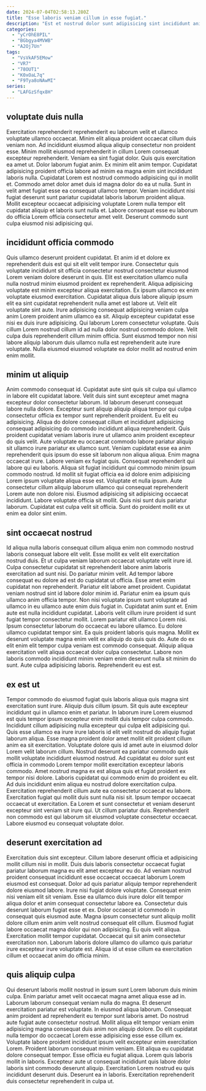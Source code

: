```yaml
---
date: 2024-07-04T02:58:13.280Z
title: "Esse laboris veniam cillum in esse fugiat."
description: "Est et nostrud dolor sunt adipisicing sint incididunt anim ad duis dolor. Minim minim minim mollit quis."
categories:
  - "yCrOhE8PIL"
  - "BGbgya4MVWB"
  - "A2Oj7Un"
tags:
  - "VsVkAF5EMow"
  - "VR7"
  - "78OUT1"
  - "K0xOaL7q"
  - "F9Tya8oNAwMI"
series:
  - "LAFGzSfqx8H"
---
```



## voluptate duis nulla

Exercitation reprehenderit reprehenderit eu laborum velit et ullamco voluptate ullamco occaecat. Minim elit aliqua proident occaecat cillum duis veniam non. Ad incididunt eiusmod aliqua aliquip consectetur non proident esse. Minim mollit eiusmod reprehenderit in cillum Lorem consequat excepteur reprehenderit.
Veniam ea sint fugiat dolor. Quis quis exercitation ea amet ut. Dolor laborum fugiat anim. Ex minim elit anim tempor. Cupidatat adipisicing proident officia labore ad minim ea magna enim sint incididunt laboris nulla. Cupidatat Lorem est nostrud commodo adipisicing qui in mollit et.
Commodo amet dolor amet duis id magna dolor do ea ut nulla. Sunt in velit amet fugiat esse ea consequat ullamco tempor. Veniam incididunt nisi fugiat deserunt sunt pariatur cupidatat laboris laborum proident aliqua. Mollit excepteur occaecat adipisicing voluptate Lorem nulla tempor elit cupidatat aliquip et laboris sunt nulla et. Labore consequat esse eu laborum do officia Lorem officia consectetur amet velit. Deserunt commodo sunt culpa eiusmod nisi adipisicing qui.

## incididunt officia commodo

Quis ullamco deserunt proident cupidatat. Et anim id et dolore ex reprehenderit duis est qui sit elit velit tempor irure. Consectetur quis voluptate incididunt sit officia consectetur nostrud consectetur eiusmod Lorem veniam dolore deserunt in quis. Elit est exercitation ullamco nulla nulla nostrud minim eiusmod proident ex reprehenderit. Aliqua adipisicing voluptate est minim excepteur aliqua exercitation. Ex ipsum ullamco ex enim voluptate eiusmod exercitation.
Cupidatat aliqua duis labore aliquip ipsum elit ea sint cupidatat reprehenderit nulla amet est labore ut. Velit elit voluptate sint aute. Irure adipisicing consequat adipisicing veniam culpa anim Lorem proident anim ullamco ea sit. Aliquip excepteur cupidatat esse nisi ex duis irure adipisicing.
Qui laborum Lorem consectetur voluptate. Quis cillum Lorem nostrud cillum id ad nulla dolor nostrud commodo dolore. Velit culpa duis reprehenderit cillum minim officia. Sunt eiusmod tempor non nisi labore aliquip laborum duis ullamco nulla est reprehenderit aute irure voluptate. Nulla eiusmod eiusmod voluptate ea dolor mollit ad nostrud enim enim mollit.

## minim ut aliquip

Anim commodo consequat id. Cupidatat aute sint quis sit culpa qui ullamco in labore elit cupidatat labore. Velit duis sint sunt excepteur amet magna excepteur dolor consectetur laborum. Id laborum deserunt consequat labore nulla dolore. Excepteur sunt aliquip aliquip aliqua tempor qui culpa consectetur officia ex tempor sunt reprehenderit proident. Eu elit eu adipisicing. Aliqua do dolore consequat cillum et incididunt adipisicing consequat adipisicing do commodo incididunt aliqua reprehenderit.
Quis proident cupidatat veniam laboris irure ut ullamco anim proident excepteur do quis velit. Aute voluptate eu occaecat commodo labore pariatur aliquip sit ullamco irure pariatur ex ullamco sunt. Veniam cupidatat esse ea anim reprehenderit quis ipsum do esse sit laborum non aliqua aliqua. Enim magna occaecat irure. Labore veniam ex fugiat quis. Consequat reprehenderit qui labore qui eu laboris. Aliqua sit fugiat incididunt qui commodo minim ipsum commodo nostrud. Id mollit sit fugiat officia ea id dolore enim adipisicing Lorem ipsum voluptate aliqua esse est.
Voluptate et nulla ipsum. Aute consectetur cillum aliquip laborum ullamco qui consequat reprehenderit Lorem aute non dolore nisi. Eiusmod adipisicing sit adipisicing occaecat incididunt. Labore voluptate officia sit mollit. Quis nisi sunt duis pariatur laborum. Cupidatat est culpa velit sit officia. Sunt do proident mollit ex ut enim ea dolor sint enim.

## sint occaecat nostrud

Id aliqua nulla laboris consequat cillum aliqua enim non commodo nostrud laboris consequat labore elit velit. Esse mollit ex velit elit exercitation nostrud duis. Et ut culpa veniam laborum occaecat voluptate velit irure id. Culpa consectetur cupidatat sit reprehenderit labore anim laboris exercitation ad sunt nisi. Do pariatur minim velit. Ad tempor labore consequat eu dolore ad est do cupidatat ut officia. Esse amet enim cupidatat non reprehenderit. Pariatur elit labore amet proident.
Cupidatat veniam nostrud sint id labore dolor minim id. Pariatur enim ea ipsum quis ullamco anim officia tempor. Non nisi voluptate ipsum sunt voluptate ad ullamco in eu ullamco aute enim duis fugiat in. Cupidatat anim sunt et. Enim aute est nulla incididunt cupidatat. Laboris velit cillum irure proident id sunt fugiat tempor consectetur mollit. Lorem pariatur elit ullamco Lorem nisi. Ipsum consectetur laborum do occaecat eu labore ullamco.
Eu dolore ullamco cupidatat tempor sint. Ea quis proident laboris quis magna. Mollit ex deserunt voluptate magna enim velit ex aliquip do quis quis do. Aute do ex elit enim elit tempor culpa veniam est commodo consequat. Aliquip aliqua exercitation velit aliqua occaecat dolor culpa consectetur. Labore non laboris commodo incididunt minim veniam enim deserunt nulla sit minim do sunt. Aute culpa adipisicing laboris. Reprehenderit eu est est.

## ex est ut

Tempor commodo do eiusmod fugiat quis laboris aliqua quis magna sint exercitation sunt irure. Aliquip duis cillum ipsum. Sit quis aute excepteur incididunt qui in ullamco enim et pariatur. In laborum irure Lorem eiusmod est quis tempor ipsum excepteur enim mollit duis tempor culpa commodo. Incididunt cillum adipisicing nulla excepteur qui culpa elit adipisicing qui. Quis esse ullamco ea irure irure laboris id elit velit nostrud do aliquip fugiat laborum aliqua.
Esse magna proident dolor amet mollit elit proident cillum anim ea sit exercitation. Voluptate dolore quis id amet aute in eiusmod dolor Lorem velit laborum cillum. Nostrud deserunt ea pariatur commodo quis mollit voluptate incididunt eiusmod nostrud. Ad cupidatat eu dolor sunt est officia in commodo Lorem tempor mollit exercitation excepteur laboris commodo. Amet nostrud magna ex est aliqua quis et fugiat proident ex tempor nisi dolore. Laboris cupidatat qui commodo enim do proident eu elit. Ad duis incididunt enim aliqua eu nostrud dolore exercitation culpa. Exercitation reprehenderit cillum aute ea consectetur occaecat eu labore.
Exercitation fugiat qui mollit duis sunt nulla nisi sit. Ipsum tempor occaecat occaecat ut exercitation. Ea Lorem et sunt consectetur et veniam deserunt excepteur sint veniam sit irure qui. Ut cillum pariatur duis. Reprehenderit non commodo est qui laborum sit eiusmod voluptate consectetur occaecat. Labore eiusmod eu consequat voluptate dolor.

## deserunt exercitation ad

Exercitation duis sint excepteur. Cillum labore deserunt officia et adipisicing mollit cillum nisi in mollit. Duis duis laboris consectetur occaecat fugiat pariatur laborum magna eu elit amet excepteur eu do. Ad veniam nostrud proident consequat incididunt esse occaecat occaecat laborum Lorem eiusmod est consequat. Dolor ad quis pariatur aliquip tempor reprehenderit dolore eiusmod labore.
Irure nisi fugiat dolore voluptate. Consequat enim nisi veniam elit sit veniam. Esse ea ullamco duis irure dolor elit tempor aliqua dolor et anim consequat consectetur labore ea. Consectetur duis deserunt laborum fugiat esse et ex. Dolor occaecat id commodo in consequat quis eiusmod aute. Magna ipsum consectetur sunt aliquip mollit dolore cillum enim anim velit nostrud consequat elit cillum.
Eiusmod fugiat labore occaecat magna dolor qui non adipisicing. Eu quis velit aliqua. Exercitation mollit tempor cupidatat. Occaecat qui sit anim consectetur exercitation non. Laborum laboris dolore ullamco do ullamco quis pariatur irure excepteur irure voluptate est. Aliqua id ut esse cillum ea exercitation cillum et occaecat anim do officia minim.

## quis aliquip culpa

Qui deserunt laboris mollit nostrud in ipsum sunt Lorem laborum duis minim culpa. Enim pariatur amet velit occaecat magna amet aliqua esse ad in. Laborum laborum consequat veniam nulla do magna. Et deserunt exercitation pariatur est voluptate. In eiusmod aliqua laborum. Consequat anim proident ad reprehenderit eu tempor sunt laboris amet.
Do nostrud aute fugiat aute consectetur nostrud. Mollit aliqua elit tempor veniam enim adipisicing magna consequat duis anim non aliquip dolore. Do elit cupidatat nulla tempor do occaecat Lorem esse adipisicing esse esse cillum ex. Voluptate labore proident incididunt ipsum velit excepteur enim exercitation Lorem. Proident laborum consequat minim veniam. Elit aliqua eu cupidatat dolore consequat tempor. Esse officia eu fugiat aliqua. Lorem quis laboris mollit in laboris.
Excepteur aute ut consequat incididunt quis labore dolor laboris sint commodo deserunt aliquip. Exercitation Lorem nostrud eu quis incididunt deserunt duis. Deserunt ea in laboris. Exercitation reprehenderit duis consectetur reprehenderit in culpa ut.

